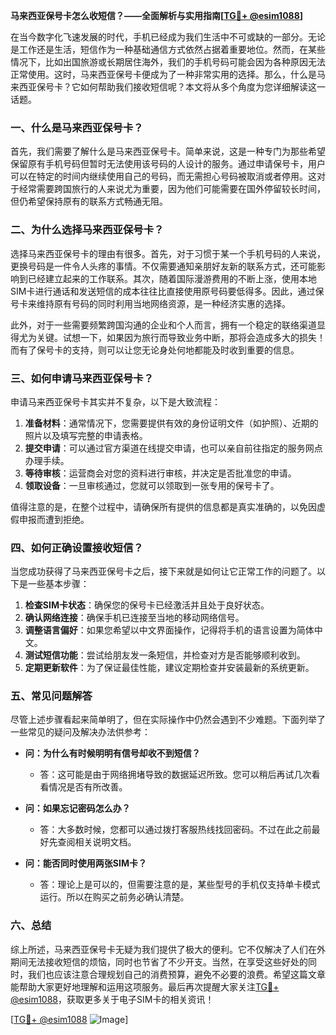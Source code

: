 **马来西亚保号卡怎么收短信？——全面解析与实用指南[[TG💪+ @esim1088](https://t.me/s/esim1088)]**

在当今数字化飞速发展的时代，手机已经成为我们生活中不可或缺的一部分。无论是工作还是生活，短信作为一种基础通信方式依然占据着重要地位。然而，在某些情况下，比如出国旅游或长期居住海外，我们的手机号码可能会因为各种原因无法正常使用。这时，马来西亚保号卡便成为了一种非常实用的选择。那么，什么是马来西亚保号卡？它如何帮助我们接收短信呢？本文将从多个角度为您详细解读这一话题。

### 一、什么是马来西亚保号卡？

首先，我们需要了解什么是马来西亚保号卡。简单来说，这是一种专门为那些希望保留原有手机号码但暂时无法使用该号码的人设计的服务。通过申请保号卡，用户可以在特定的时间内继续使用自己的号码，而无需担心号码被取消或者停用。这对于经常需要跨国旅行的人来说尤为重要，因为他们可能需要在国外停留较长时间，但仍希望保持原有的联系方式畅通无阻。

### 二、为什么选择马来西亚保号卡？

选择马来西亚保号卡的理由有很多。首先，对于习惯于某一个手机号码的人来说，更换号码是一件令人头疼的事情。不仅需要通知亲朋好友新的联系方式，还可能影响到已经建立起来的工作联系。其次，随着国际漫游费用的不断上涨，使用本地SIM卡进行通话和发送短信的成本往往比直接使用原号码要低得多。因此，通过保号卡来维持原有号码的同时利用当地网络资源，是一种经济实惠的选择。

此外，对于一些需要频繁跨国沟通的企业和个人而言，拥有一个稳定的联络渠道显得尤为关键。试想一下，如果因为旅行而导致业务中断，那将会造成多大的损失！而有了保号卡的支持，则可以让您无论身处何地都能及时收到重要的信息。

### 三、如何申请马来西亚保号卡？

申请马来西亚保号卡其实并不复杂，以下是大致流程：

1. **准备材料**：通常情况下，您需要提供有效的身份证明文件（如护照）、近期的照片以及填写完整的申请表格。
2. **提交申请**：可以通过官方渠道在线提交申请，也可以亲自前往指定的服务网点办理手续。
3. **等待审核**：运营商会对您的资料进行审核，并决定是否批准您的申请。
4. **领取设备**：一旦审核通过，您就可以领取到一张专用的保号卡了。

值得注意的是，在整个过程中，请确保所有提供的信息都是真实准确的，以免因虚假申报而遭到拒绝。

### 四、如何正确设置接收短信？

当您成功获得了马来西亚保号卡之后，接下来就是如何让它正常工作的问题了。以下是一些基本步骤：

1. **检查SIM卡状态**：确保您的保号卡已经激活并且处于良好状态。
2. **确认网络连接**：确保手机已连接至当地的移动网络信号。
3. **调整语言偏好**：如果您希望以中文界面操作，记得将手机的语言设置为简体中文。
4. **测试短信功能**：尝试给朋友发一条短信，并检查对方是否能够顺利收到。
5. **定期更新软件**：为了保证最佳性能，建议定期检查并安装最新的系统更新。

### 五、常见问题解答

尽管上述步骤看起来简单明了，但在实际操作中仍然会遇到不少难题。下面列举了一些常见的疑问及解决办法供参考：

- **问：为什么有时候明明有信号却收不到短信？**
  - 答：这可能是由于网络拥堵导致的数据延迟所致。您可以稍后再试几次看看情况是否有所改善。
  
- **问：如果忘记密码怎么办？**
  - 答：大多数时候，您都可以通过拨打客服热线找回密码。不过在此之前最好先查阅相关说明文档。
  
- **问：能否同时使用两张SIM卡？**
  - 答：理论上是可以的，但需要注意的是，某些型号的手机仅支持单卡模式运行。所以在购买之前务必确认清楚。

### 六、总结

综上所述，马来西亚保号卡无疑为我们提供了极大的便利。它不仅解决了人们在外期间无法接收短信的烦恼，同时也节省了不少开支。当然，在享受这些好处的同时，我们也应该注意合理规划自己的消费预算，避免不必要的浪费。希望这篇文章能帮助大家更好地理解和运用这项服务。最后再次提醒大家关注[TG💪+ @esim1088](https://t.me/s/esim1088)，获取更多关于电子SIM卡的相关资讯！

[[TG💪+ @esim1088](https://t.me/s/esim1088) ![Image](https://i.postimg.cc/4NQfJmqS/Snipaste-2025-05-13-00-14-12.png)]